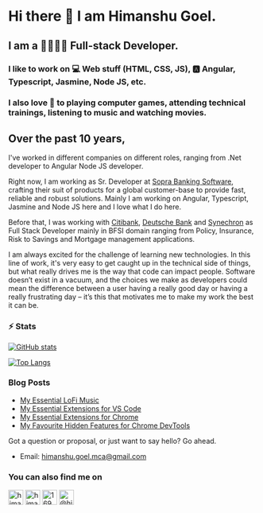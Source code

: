 # Hi there 👋 I am Himanshu Goel.

## I am a 👔👨🏻‍💻 Full-stack Developer.

### I like to work on 💻 Web stuff (HTML, CSS, JS), 🅰️ Angular, Typescript, Jasmine, Node JS, etc.

### I also love 🤗 to playing computer games, attending technical trainings, listening to music and watching movies.

## Over the past 10 years,

I've worked in different companies on different roles, ranging from .Net developer to Angular Node JS developer.

Right now, I am working as Sr. Developer at [Sopra Banking Software](https://www.soprabanking.com/), crafting their suit of products for a global customer-base to provide fast, reliable and robust solutions. Mainly I am working on Angular, Typescript, Jasmine and Node JS here and I love what I do here.

Before that, I was working with [Citibank](https://www.citigroup.com/citi/), [Deutsche Bank](https://www.deutschebank.co.in/) and [Synechron](https://www.synechron.com/) as Full Stack Developer mainly in BFSI domain ranging from Policy, Insurance, Risk to Savings and Mortgage management applications.

I am always excited for the challenge of learning new technologies. In this line of work, it's very easy to get caught up in the technical side of things, but what really drives me is the way that code can impact people. Software doesn’t exist in a vacuum, and the choices we make as developers could mean the difference between a user having a really good day or having a really frustrating day – it’s this that motivates me to make my work the best it can be.

### :zap: Stats

[![GitHub stats](https://github-readme-stats.vercel.app/api?username=HimanshuGoel)](https://github.com/HimanshuGoel/github-readme-stats)

[![Top Langs](https://github-readme-stats.vercel.app/api/top-langs/?username=HimanshuGoel)](https://github.com/HimanshuGoel/github-readme-stats)

### Blog Posts

<!-- BLOG-POST-LIST:START -->
- [My Essential LoFi Music](https://medium.com/@himanshu.goel.mca/my-essential-lofi-music-c1df38114da2)
- [My Essential Extensions for VS Code](https://medium.com/@himanshu.goel.mca/my-essential-extensions-for-vs-code-7259fcb79585)
- [My Essential Extensions for Chrome](https://medium.com/@himanshu.goel.mca/my-essential-extensions-for-chrome-cd8d548f566f)
- [My Favourite Hidden Features for Chrome DevTools](https://medium.com/@himanshu.goel.mca/my-favourite-hidden-features-for-chrome-devtools-6c788e602a1d)
<!-- BLOG-POST-LIST:END -->

Got a question or proposal, or just want to say hello? Go ahead.

- Email: [himanshu.goel.mca@gmail.com](mailto:himanshu.goel.mca@gmail.com)

### You can also find me on
<p align="left">
<a href="https://www.linkedin.com/in/himanshu-goel-mca/" target="blank"><img align="center" src="https://cdn.jsdelivr.net/npm/simple-icons@3.0.1/icons/linkedin.svg" alt="himanshu-goel-mca" height="30" width="30" /></a>
<a href="https://twitter.com/himanshugoelmca" target="blank"><img align="center" src="https://cdn.jsdelivr.net/npm/simple-icons@3.0.1/icons/twitter.svg" alt="himanshugoelmca" height="30" width="30" /></a>
<a href="https://stackoverflow.com/users/1696786/himanshu?tab=profile" target="blank"><img align="center" src="https://cdn.jsdelivr.net/npm/simple-icons@3.0.1/icons/stackoverflow.svg" alt="1696786/himanshu?tab=profile" height="30" width="30" /></a>
<a href="https://medium.com/@himanshu.goel.mca/" target="blank"><img align="center" src="https://cdn.jsdelivr.net/npm/simple-icons@3.0.1/icons/medium.svg" alt="@himanshu.goel.mca" height="30" width="30" /></a>
</p>
